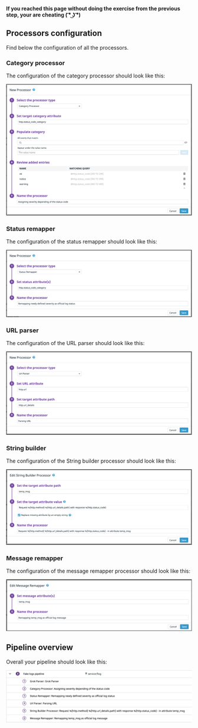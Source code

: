 **If you reached this page without doing the exercise from the previous step, your are cheating ( ͡° ͜ʖ ͡°)**

## Processors configuration

Find below the configuration of all the processors.

### Category processor

The configuration of the category processor should look like this:

![category-processor](https://raw.githubusercontent.com/l0k0ms/workshops/master/log-workshop-4/images/category-processor.png)

### Status remapper

The configuration of the status remapper should look like this:

![status-remapper](https://raw.githubusercontent.com/l0k0ms/workshops/master/log-workshop-4/images/status-remapper.png)

### URL parser

The configuration of the URL parser should look like this:

![url-parser](https://raw.githubusercontent.com/l0k0ms/workshops/master/log-workshop-4/images/url-parser.png)

### String builder

The configuration of the String builder processor should look like this:

![string-builder](https://raw.githubusercontent.com/l0k0ms/workshops/master/log-workshop-4/images/string-builder.png)

### Message remapper

The configuration of the message remapper processor should look like this:

![message-remapper](https://raw.githubusercontent.com/l0k0ms/workshops/master/log-workshop-4/images/message-remapper.png)

## Pipeline overview

Overall your pipeline should look like this:

![pipeline-overview-2](https://raw.githubusercontent.com/l0k0ms/workshops/master/log-workshop-4/images/pipeline-overview-2.png)
